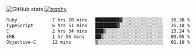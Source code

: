 ![GitHub stats](https://github-readme-stats.vercel.app/api?username=ksk001100&show_icons=true&theme=tokyonight)
[![trophy](https://github-profile-trophy.vercel.app/?username=ksk001100&theme=onedark)](https://github.com/ryo-ma/github-profile-trophy)

<!--START_SECTION:waka-->

```txt
Ruby             7 hrs 28 mins   █████████▓░░░░░░░░░░░░░░░   38.38 %
TypeScript       6 hrs 51 mins   ████████▓░░░░░░░░░░░░░░░░   35.18 %
C                2 hrs 34 mins   ███▒░░░░░░░░░░░░░░░░░░░░░   13.24 %
ERB              1 hr 56 mins    ██▒░░░░░░░░░░░░░░░░░░░░░░   09.95 %
Objective-C      12 mins         ▒░░░░░░░░░░░░░░░░░░░░░░░░   01.10 %
```

<!--END_SECTION:waka-->
